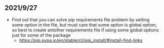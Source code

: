 ## 2021/9/27
- Find out that you can solve pip requirements file problem by setting some option in the file, but must care that some option is global option, so best to create antother requirements file if using some global options just for some of the package
	- https://pip.pypa.io/en/stable/cli/pip_install/#install-find-links